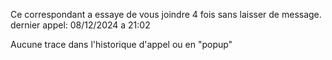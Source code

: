 Ce correspondant a essaye de vous joindre 4 fois sans laisser de message. dernier appel: 08/12/2024 a 21:02

Aucune trace dans l'historique d'appel ou en "popup"